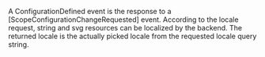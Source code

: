 A ConfigurationDefined event is the response to a [ScopeConfigurationChangeRequested] event.
According to the locale request, string and svg resources can be localized by the backend.
The returned locale is the actually picked locale from the requested locale query string.